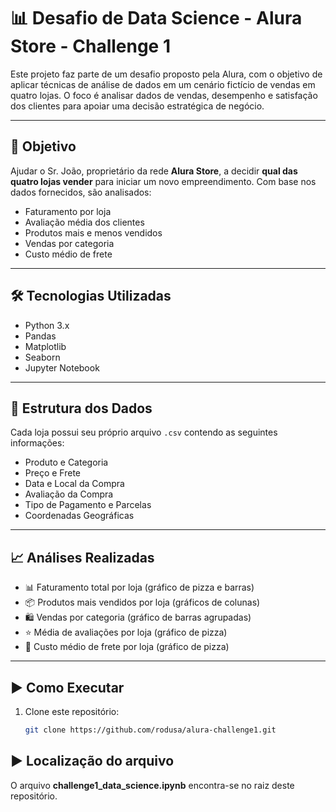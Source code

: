 # 📊 Desafio de Data Science - Alura Store - Challenge 1

Este projeto faz parte de um desafio proposto pela Alura, com o objetivo de aplicar técnicas de análise de dados em um cenário fictício de vendas em quatro lojas. O foco é analisar dados de vendas, desempenho e satisfação dos clientes para apoiar uma decisão estratégica de negócio.

---

## 🧠 Objetivo

Ajudar o Sr. João, proprietário da rede **Alura Store**, a decidir **qual das quatro lojas vender** para iniciar um novo empreendimento. Com base nos dados fornecidos, são analisados:

- Faturamento por loja
- Avaliação média dos clientes
- Produtos mais e menos vendidos
- Vendas por categoria
- Custo médio de frete

---

## 🛠️ Tecnologias Utilizadas

- Python 3.x
- Pandas
- Matplotlib
- Seaborn
- Jupyter Notebook

---

## 📁 Estrutura dos Dados

Cada loja possui seu próprio arquivo `.csv` contendo as seguintes informações:

- Produto e Categoria
- Preço e Frete
- Data e Local da Compra
- Avaliação da Compra
- Tipo de Pagamento e Parcelas
- Coordenadas Geográficas

---

## 📈 Análises Realizadas

- 📊 Faturamento total por loja (gráfico de pizza e barras)
- 📦 Produtos mais vendidos por loja (gráficos de colunas)
- 🛍️ Vendas por categoria (gráfico de barras agrupadas)
- ⭐ Média de avaliações por loja (gráfico de pizza)
- 🚚 Custo médio de frete por loja (gráfico de pizza)

---

## ▶️ Como Executar

1. Clone este repositório:
   ```bash
   git clone https://github.com/rodusa/alura-challenge1.git
   
## ▶️ Localização do arquivo 
O arquivo **challenge1_data_science.ipynb** encontra-se no raiz deste repositório.

